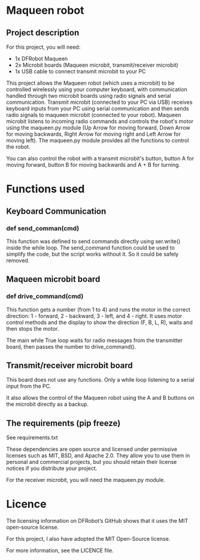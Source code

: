 # Maqueen robot
## Project description

For this project, you will need:
* 1x DFRobot Maqueen
* 2x Microbit boards (Maqueen microbit, transmit/receiver microbit)
* 1x USB cable to connect transmit microbit to your PC

This project allows the Maqueen robot (which uses a microbit) to be controlled wirelessly using your computer keyboard, with communication handled through two microbit boards using radio signals and serial communication. Transmit microbit (connected to your PC via USB) receives keyboard inputs from your PC using serial communication and then sends radio signals to maqueen microbit (connected to your robot). Maqueen microbit listens to incoming radio commands and controls the robot's motor using the maqueen.py module (Up Arrow for moving forward, Down Arrow for moving backwards, Right Arrow for moving right and Left Arrow for moving left). The maqueen.py module provides all the functions to control the robot. 

You can also control the robot with a transmit microbit's button, button A for moving forward, button B for moving backwards and A + B for turning. 

# Functions used
## Keyboard Communication
### def send_comman(cmd) 
This function was defined to send commands directly using ser.write() inside the while loop. The send_command function could be used to simplify the code, but the script works without it. So it could be safely removed. 

## Maqueen microbit board
### def drive_command(cmd)
This function gets a number (from 1 to 4) and runs the motor in the correct direction: 1 - forward, 2 - backward, 3 - left, and 4 - right. It uses motor control methods and the display to show the direction (F, B, L, R), waits and then stops the motor. 

The main while True loop waits for radio messages from the transmitter board, then passes the number to drive_command().

## Transmit/receiver microbit board
This board does not use any functions. Only a while loop listening to a serial input from the PC.

It also allows the control of the Maqueen robot using the A and B buttons on the microbit directly as a backup. 

## The requirements (pip freeze)
See requirements.txt 

These dependencies are open source and licensed under permissive licenses such as MIT, BSD, and Apache 2.0. They allow you to use them in personal and commercial projects, but you should retain their license notices if you distribute your project.

For the receiver microbit, you will need the maqueen.py module.

# Licence
The licensing information on DFRobot’s GitHub shows that it uses the MIT open-source license.

For this project, I also have adopted the MIT Open-Source license.

For more information, see the LICENCE file.

